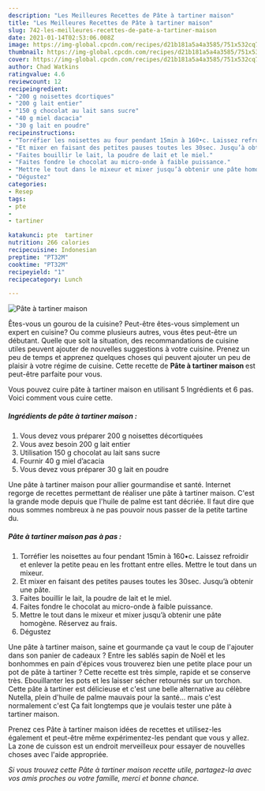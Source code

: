 ```yaml
---
description: "Les Meilleures Recettes de Pâte à tartiner maison"
title: "Les Meilleures Recettes de Pâte à tartiner maison"
slug: 742-les-meilleures-recettes-de-pate-a-tartiner-maison
date: 2021-01-14T02:53:06.008Z
image: https://img-global.cpcdn.com/recipes/d21b181a5a4a3585/751x532cq70/pate-a-tartiner-maison-photo-principale-de-la-recette.jpg
thumbnail: https://img-global.cpcdn.com/recipes/d21b181a5a4a3585/751x532cq70/pate-a-tartiner-maison-photo-principale-de-la-recette.jpg
cover: https://img-global.cpcdn.com/recipes/d21b181a5a4a3585/751x532cq70/pate-a-tartiner-maison-photo-principale-de-la-recette.jpg
author: Chad Watkins
ratingvalue: 4.6
reviewcount: 12
recipeingredient:
- "200 g noisettes dcortiques"
- "200 g lait entier"
- "150 g chocolat au lait sans sucre"
- "40 g miel dacacia"
- "30 g lait en poudre"
recipeinstructions:
- "Torréfier les noisettes au four pendant 15min à 160•c. Laissez refroidir et enlever la petite peau en les frottant entre elles. Mettre le tout dans un mixeur."
- "Et mixer en faisant des petites pauses toutes les 30sec. Jusqu’à obtenir une pâte."
- "Faites bouillir le lait, la poudre de lait et le miel."
- "Faites fondre le chocolat au micro-onde à faible puissance."
- "Mettre le tout dans le mixeur et mixer jusqu’à obtenir une pâte homogène. Réservez au frais."
- "Dégustez"
categories:
- Resep
tags:
- pte
- 
- tartiner

katakunci: pte  tartiner 
nutrition: 266 calories
recipecuisine: Indonesian
preptime: "PT32M"
cooktime: "PT32M"
recipeyield: "1"
recipecategory: Lunch

---
```



![Pâte à tartiner maison](https://img-global.cpcdn.com/recipes/d21b181a5a4a3585/751x532cq70/pate-a-tartiner-maison-photo-principale-de-la-recette.jpg)

Êtes-vous un gourou de la cuisine? Peut-être êtes-vous simplement un expert en cuisine? Ou comme plusieurs autres, vous êtes peut-être un débutant. Quelle que soit la situation, des recommandations de cuisine utiles peuvent ajouter de nouvelles suggestions à votre cuisine. Prenez un peu de temps et apprenez quelques choses qui peuvent ajouter un peu de plaisir à votre régime de cuisine. Cette recette de <strong> Pâte à tartiner maison </strong> est peut-être parfaite pour vous.

<!--inarticleads1-->

Vous pouvez cuire pâte à tartiner maison en utilisant 5 Ingrédients et 6 pas. Voici comment vous cuire cette.

##### Ingrédients de pâte à tartiner maison :

1. Vous devez vous préparer 200 g noisettes décortiquées
1. Vous avez besoin 200 g lait entier
1. Utilisation 150 g chocolat au lait sans sucre
1. Fournir 40 g miel d’acacia
1. Vous devez vous préparer 30 g lait en poudre


Une pâte à tartiner maison pour allier gourmandise et santé. Internet regorge de recettes permettant de réaliser une pâte à tartiner maison. C&#39;est la grande mode depuis que l&#39;huile de palme est tant décriée. Il faut dire que nous sommes nombreux à ne pas pouvoir nous passer de la petite tartine du. 

<!--inarticleads2-->

##### Pâte à tartiner maison pas à pas :

1. Torréfier les noisettes au four pendant 15min à 160•c. Laissez refroidir et enlever la petite peau en les frottant entre elles. Mettre le tout dans un mixeur.
1. Et mixer en faisant des petites pauses toutes les 30sec. Jusqu’à obtenir une pâte.
1. Faites bouillir le lait, la poudre de lait et le miel.
1. Faites fondre le chocolat au micro-onde à faible puissance.
1. Mettre le tout dans le mixeur et mixer jusqu’à obtenir une pâte homogène. Réservez au frais.
1. Dégustez


Une pâte à tartiner maison, saine et gourmande ça vaut le coup de l&#39;ajouter dans son panier de cadeaux ? Entre les sablés sapin de Noël et les bonhommes en pain d&#39;épices vous trouverez bien une petite place pour un pot de pâte à tartiner ? Cette recette est très simple, rapide et se conserve très. Ebouillanter les pots et les laisser sécher retournés sur un torchon. Cette pâte à tartiner est délicieuse et c&#39;est une belle alternative au célèbre Nutella, plein d&#39;huile de palme mauvais pour la santé… mais c&#39;est normalement c&#39;est Ça fait longtemps que je voulais tester une pâte à tartiner maison. 

<!--inarticleads1-->

<p>
Prenez ces Pâte à tartiner maison idées de recettes et utilisez-les également et peut-être même expérimentez-les pendant que vous y allez. La zone de cuisson est un endroit merveilleux pour essayer de nouvelles choses avec l'aide appropriée.
</p>

<p>
<i>Si vous trouvez cette Pâte à tartiner maison recette utile, partagez-la avec vos amis proches ou votre famille, merci et bonne chance.</i>
</p>
